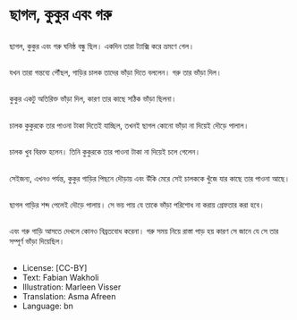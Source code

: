 # ছাগল, কুকুর এবং গরু

##
ছাগল, কুকুর এবং গরু ঘনিষ্ঠ বন্ধু ছিল। একদিন তারা ট্যাক্সি করে ভ্রমণে গেল।

##
যখন তারা গন্তব্যে পৌঁছল, গাড়ির চালক তাদের ভাঁড়া দিতে বললেন। গরু তার ভাঁড়া দিল।

##
কুকুর একটু অতিরিক্ত ভাঁড়া দিল, কারণ তার কাছে সঠিক ভাঁড়া ছিলনা।

##
চালক কুকুরকে তার পাওনা টাকা দিতেই যাচ্ছিল, তখনই ছাগল কোনো ভাঁড়া না দিয়েই দৌড়ে পালাল।

##
চালক খুব বিরক্ত হলেন। তিনি কুকুরকে তার পাওনা টাকা না দিয়েই চলে গেলেন।

##
সেইজন্য, এখনও পর্যন্ত, কুকুর গাড়ির পিছনে দৌড়ায় এবং উঁকি মেরে সেই চালককে খুঁজে যার কাছে তার পাওনা আছে।

##
ছাগল গাড়ির শব্দ পেলেই দৌড়ে পালায়। সে ভয় পায় যে তাকে ভাঁড়া পরিশোধ না করায় গ্রেফতার করা হবে।

##
এবং গরু গাড়ি আসতে দেখলে কোনও বিব্রতবোধ করেনা। গরু সময় নিয়ে রাস্তা পাড় হয় কারণ সে জানে যে সে তার সম্পূর্ণ ভাঁড়া দিয়েছিল।

##
* License: [CC-BY]
* Text: Fabian Wakholi
* Illustration: Marleen Visser
* Translation: Asma Afreen
* Language: bn
